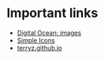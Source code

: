 # Important links

- [Digital Ocean: images](https://dribbble.com/digitalocean)
- [Simple Icons](https://simpleicons.org/)
- [terryz.github.io](https://terryz.github.io/vue/#/dialog)